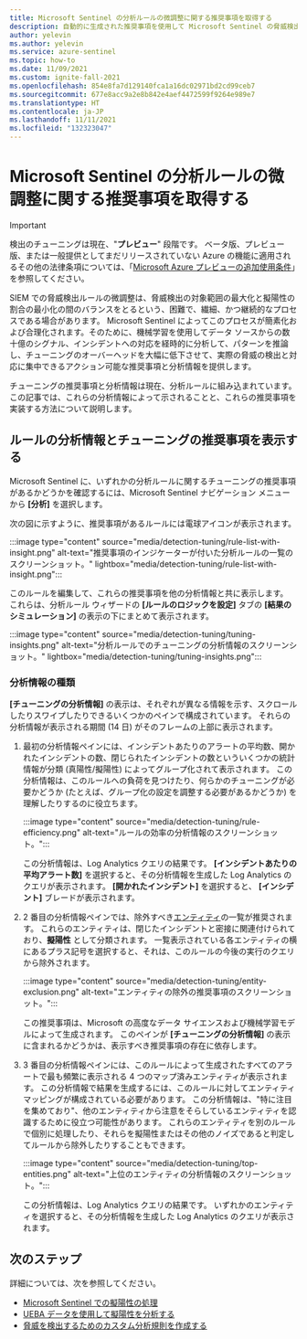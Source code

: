 ```yaml
---
title: Microsoft Sentinel の分析ルールの微調整に関する推奨事項を取得する
description: 自動的に生成された推奨事項を使用して Microsoft Sentinel の脅威検出ルールを微調整することにより、脅威検出の対象範囲を維持しながら擬陽性を削減する方法について説明します。
author: yelevin
ms.author: yelevin
ms.service: azure-sentinel
ms.topic: how-to
ms.date: 11/09/2021
ms.custom: ignite-fall-2021
ms.openlocfilehash: 854e8fa7d129140fca1a16dc02971bd2cd99ceb7
ms.sourcegitcommit: 677e8acc9a2e8b842e4aef4472599f9264e989e7
ms.translationtype: HT
ms.contentlocale: ja-JP
ms.lasthandoff: 11/11/2021
ms.locfileid: "132323047"
---
```

# <a name="get-fine-tuning-recommendations-for-your-analytics-rules-in-microsoft-sentinel"></a>Microsoft Sentinel の分析ルールの微調整に関する推奨事項を取得する

> [!IMPORTANT]
>
> 検出のチューニングは現在、"**プレビュー**" 段階です。 ベータ版、プレビュー版、または一般提供としてまだリリースされていない Azure の機能に適用されるその他の法律条項については、「[Microsoft Azure プレビューの追加使用条件](https://azure.microsoft.com/support/legal/preview-supplemental-terms/)」を参照してください。

SIEM での脅威検出ルールの微調整は、脅威検出の対象範囲の最大化と擬陽性の割合の最小化の間のバランスをとるという、困難で、繊細、かつ継続的なプロセスである場合があります。 Microsoft Sentinel によってこのプロセスが簡素化および合理化されます。そのために、機械学習を使用してデータ ソースからの数十億のシグナル、インシデントへの対応を経時的に分析して、パターンを推論し、チューニングのオーバーヘッドを大幅に低下させて、実際の脅威の検出と対応に集中できるアクション可能な推奨事項と分析情報を提供します。

チューニングの推奨事項と分析情報は現在、分析ルールに組み込まれています。 この記事では、これらの分析情報によって示されることと、これらの推奨事項を実装する方法について説明します。

## <a name="view-rule-insights-and-tuning-recommendations"></a>ルールの分析情報とチューニングの推奨事項を表示する

Microsoft Sentinel に、いずれかの分析ルールに関するチューニングの推奨事項があるかどうかを確認するには、Microsoft Sentinel ナビゲーション メニューから **[分析]** を選択します。

次の図に示すように、推奨事項があるルールには電球アイコンが表示されます。

:::image type="content" source="media/detection-tuning/rule-list-with-insight.png" alt-text="推奨事項のインジケーターが付いた分析ルールの一覧のスクリーンショット。" lightbox="media/detection-tuning/rule-list-with-insight.png":::

このルールを編集して、これらの推奨事項を他の分析情報と共に表示します。 これらは、分析ルール ウィザードの **[ルールのロジックを設定]** タブの **[結果のシミュレーション]** の表示の下にまとめて表示されます。

:::image type="content" source="media/detection-tuning/tuning-insights.png" alt-text="分析ルールでのチューニングの分析情報のスクリーンショット。" lightbox="media/detection-tuning/tuning-insights.png":::

### <a name="types-of-insights"></a>分析情報の種類

**[チューニングの分析情報]** の表示は、それぞれが異なる情報を示す、スクロールしたりスワイプしたりできるいくつかのペインで構成されています。 それらの分析情報が表示される期間 (14 日) がそのフレームの上部に表示されます。

1. 最初の分析情報ペインには、インシデントあたりのアラートの平均数、開かれたインシデントの数、閉じられたインシデントの数といういくつかの統計情報が分類 (真陽性/擬陽性) によってグループ化されて表示されます。 この分析情報は、このルールへの負荷を見つけたり、何らかのチューニングが必要かどうか (たとえば、グループ化の設定を調整する必要があるかどうか) を理解したりするのに役立ちます。

    :::image type="content" source="media/detection-tuning/rule-efficiency.png" alt-text="ルールの効率の分析情報のスクリーンショット。":::

    この分析情報は、Log Analytics クエリの結果です。 **[インシデントあたりの平均アラート数]** を選択すると、その分析情報を生成した Log Analytics のクエリが表示されます。 **[開かれたインシデント]** を選択すると、 **[インシデント]** ブレードが表示されます。

1. 2 番目の分析情報ペインでは、除外すべき[エンティティ](entities-in-azure-sentinel.md)の一覧が推奨されます。 これらのエンティティは、閉じたインシデントと密接に関連付けられており、**擬陽性** として分類されます。 一覧表示されている各エンティティの横にあるプラス記号を選択すると、それは、このルールの今後の実行のクエリから除外されます。 

    :::image type="content" source="media/detection-tuning/entity-exclusion.png" alt-text="エンティティの除外の推奨事項のスクリーンショット。":::

    この推奨事項は、Microsoft の高度なデータ サイエンスおよび機械学習モデルによって生成されます。 このペインが **[チューニングの分析情報]** の表示に含まれるかどうかは、表示すべき推奨事項の存在に依存します。

1. 3 番目の分析情報ペインには、このルールによって生成されたすべてのアラートで最も頻繁に表示される 4 つのマップ済みエンティティが表示されます。 この分析情報で結果を生成するには、このルールに対してエンティティ マッピングが構成されている必要があります。 この分析情報は、"特に注目を集めており"、他のエンティティから注意をそらしているエンティティを認識するために役立つ可能性があります。 これらのエンティティを別のルールで個別に処理したり、それらを擬陽性またはその他のノイズであると判定してルールから除外したりすることもできます。

    :::image type="content" source="media/detection-tuning/top-entities.png" alt-text="上位のエンティティの分析情報のスクリーンショット。":::

    この分析情報は、Log Analytics クエリの結果です。 いずれかのエンティティを選択すると、その分析情報を生成した Log Analytics のクエリが表示されます。

## <a name="next-steps"></a>次のステップ

詳細については、次を参照してください。
- [Microsoft Sentinel での擬陽性の処理](false-positives.md)
- [UEBA データを使用して擬陽性を分析する](investigate-with-ueba.md#use-ueba-data-to-analyze-false-positives)
- [脅威を検出するためのカスタム分析規則を作成する](detect-threats-custom.md)
